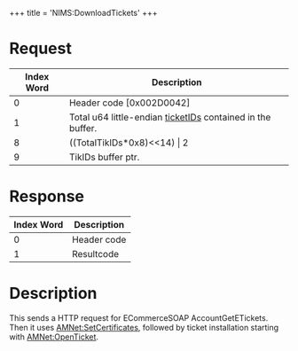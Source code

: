 +++
title = 'NIMS:DownloadTickets'
+++

# Request

| Index Word | Description                                                                     |
|------------|---------------------------------------------------------------------------------|
| 0          | Header code \[0x002D0042\]                                                      |
| 1          | Total u64 little-endian [ticketIDs](Ticket "wikilink") contained in the buffer. |
| 8          | ((TotalTikIDs\*0x8)\<\<14) \| 2                                                 |
| 9          | TikIDs buffer ptr.                                                              |

# Response

| Index Word | Description |
|------------|-------------|
| 0          | Header code |
| 1          | Resultcode  |

# Description

This sends a HTTP request for ECommerceSOAP AccountGetETickets. Then it
uses [AMNet:SetCertificates](AMNet:SetCertificates "wikilink"), followed
by ticket installation starting with
[AMNet:OpenTicket](AMNet:OpenTicket "wikilink").